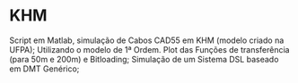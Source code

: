 # KHM
 Script em Matlab, simulação de Cabos CAD55 em KHM (modelo criado na UFPA);
Utilizando o modelo de 1ª Ordem.
Plot das Funções de transferência (para 50m e 200m) e Bitloading; 
Simulação de um Sistema DSL baseado em DMT Genérico;

